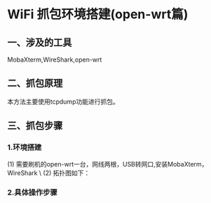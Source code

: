 # WiFi 抓包环境搭建(open-wrt篇)
## 一、涉及的工具
MobaXterm,WireShark,open-wrt
## 二、抓包原理
本方法主要使用tcpdump功能进行抓包。
## 三、抓包步骤
### 1.环境搭建
(1) 需要刷机的open-wrt一台，网线两根，USB转网口,安装MobaXterm，WireShark \\ (2) 拓扑图如下：
### 2.具体操作步骤

